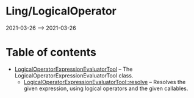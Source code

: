 Ling/LogicalOperator
================
2021-03-26 --> 2021-03-26




Table of contents
===========

- [LogicalOperatorExpressionEvaluatorTool](https://github.com/lingtalfi/LogicalOperator/blob/master/doc/api/Ling/LogicalOperator/Tool/LogicalOperatorExpressionEvaluatorTool.md) &ndash; The LogicalOperatorExpressionEvaluatorTool class.
    - [LogicalOperatorExpressionEvaluatorTool::resolve](https://github.com/lingtalfi/LogicalOperator/blob/master/doc/api/Ling/LogicalOperator/Tool/LogicalOperatorExpressionEvaluatorTool/resolve.md) &ndash; Resolves the given expression, using logical operators and the given callables.




